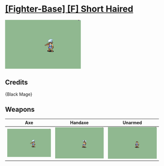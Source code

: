 # [\[Fighter-Base\] \[F\] Short Haired](../%5BFighter-Base%5D%20%5BF%5D%20Short%20Haired)

<img src="./3.%20Axe%20(Short%20Hair)/Axe_000.png" alt="[Fighter-Base] [F] Short Haired standing" />

## Credits

{Black Mage}

## Weapons


|Axe |Handaxe |Unarmed |
|  :---: | :---: | :---: |
| <img alt="Axe animation" src="./3.%20Axe%20(Short%20Hair)/Axe.gif" /> | <img alt="Handaxe animation" src="./4.%20Handaxe%20(Short%20Hair)/Handaxe.gif" /> | <img alt="Unarmed animation" src="./8.%20Unarmed%20(Short%20Hair)/Unarmed.gif" /> |
